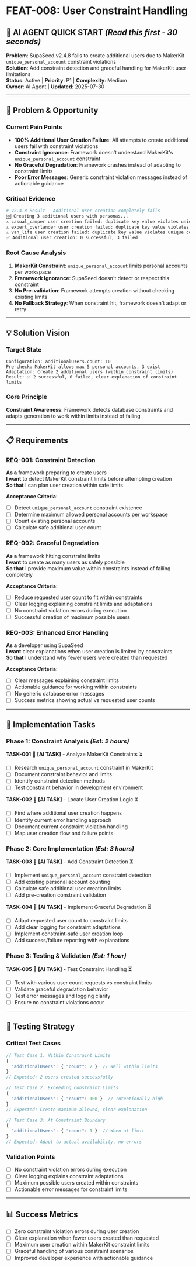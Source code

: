 # FEAT-008: User Constraint Handling

## **🤖 AI AGENT QUICK START** *(Read this first - 30 seconds)*

**Problem**: SupaSeed v2.4.8 fails to create additional users due to MakerKit `unique_personal_account` constraint violations  
**Solution**: Add constraint detection and graceful handling for MakerKit user limitations  
**Status**: Active | **Priority**: P1 | **Complexity**: Medium  
**Owner**: AI Agent | **Updated**: 2025-07-30

---

## **🎯 Problem & Opportunity**

### **Current Pain Points**
- **100% Additional User Creation Failure**: All attempts to create additional users fail with constraint violations
- **Constraint Ignorance**: Framework doesn't understand MakerKit's `unique_personal_account` constraint
- **No Graceful Degradation**: Framework crashes instead of adapting to constraint limits
- **Poor Error Messages**: Generic constraint violation messages instead of actionable guidance

### **Critical Evidence**
```bash
# v2.4.8 Result - Additional user creation completely fails
🆕 Creating 3 additional users with personas...
⚠️ casual_camper user creation failed: duplicate key value violates unique constraint "unique_personal_account"
⚠️ expert_overlander user creation failed: duplicate key value violates unique constraint "unique_personal_account"  
⚠️ van_life user creation failed: duplicate key value violates unique constraint "unique_personal_account"
✅ Additional user creation: 0 successful, 3 failed
```

### **Root Cause Analysis**
1. **MakerKit Constraint**: `unique_personal_account` limits personal accounts per workspace
2. **Framework Ignorance**: SupaSeed doesn't detect or respect this constraint
3. **No Pre-validation**: Framework attempts creation without checking existing limits
4. **No Fallback Strategy**: When constraint hit, framework doesn't adapt or retry

---

## **💡 Solution Vision**

### **Target State**
```
Configuration: additionalUsers.count: 10
Pre-check: MakerKit allows max 5 personal accounts, 3 exist
Adaptation: Create 2 additional users (within constraint limits)
Result: ✅ 2 successful, 0 failed, clear explanation of constraint limits
```

### **Core Principle**
**Constraint Awareness**: Framework detects database constraints and adapts generation to work within limits instead of failing

---

## **📋 Requirements**

### **REQ-001: Constraint Detection**
**As a** framework preparing to create users  
**I want** to detect MakerKit constraint limits before attempting creation  
**So that** I can plan user creation within safe limits

**Acceptance Criteria**:
- [ ] Detect `unique_personal_account` constraint existence
- [ ] Determine maximum allowed personal accounts per workspace
- [ ] Count existing personal accounts
- [ ] Calculate safe additional user count

### **REQ-002: Graceful Degradation**
**As a** framework hitting constraint limits  
**I want** to create as many users as safely possible  
**So that** I provide maximum value within constraints instead of failing completely

**Acceptance Criteria**:
- [ ] Reduce requested user count to fit within constraints
- [ ] Clear logging explaining constraint limits and adaptations
- [ ] No constraint violation errors during execution
- [ ] Successful creation of maximum possible users

### **REQ-003: Enhanced Error Handling**
**As a** developer using SupaSeed  
**I want** clear explanations when user creation is limited by constraints  
**So that** I understand why fewer users were created than requested

**Acceptance Criteria**:
- [ ] Clear messages explaining constraint limits
- [ ] Actionable guidance for working within constraints
- [ ] No generic database error messages
- [ ] Success metrics showing actual vs requested user counts

---

## **🔄 Implementation Tasks**

### **Phase 1: Constraint Analysis** *(Est: 2 hours)*

**TASK-001** 🤖 **[AI TASK]** - Analyze MakerKit Constraints ⏳
- [ ] Research `unique_personal_account` constraint in MakerKit
- [ ] Document constraint behavior and limits
- [ ] Identify constraint detection methods
- [ ] Test constraint behavior in development environment

**TASK-002** 🤖 **[AI TASK]** - Locate User Creation Logic ⏳
- [ ] Find where additional user creation happens
- [ ] Identify current error handling approach
- [ ] Document current constraint violation handling
- [ ] Map user creation flow and failure points

### **Phase 2: Core Implementation** *(Est: 3 hours)*

**TASK-003** 🤖 **[AI TASK]** - Add Constraint Detection ⏳
- [ ] Implement `unique_personal_account` constraint detection
- [ ] Add existing personal account counting
- [ ] Calculate safe additional user creation limits
- [ ] Add pre-creation constraint validation

**TASK-004** 🤖 **[AI TASK]** - Implement Graceful Degradation ⏳
- [ ] Adapt requested user count to constraint limits
- [ ] Add clear logging for constraint adaptations
- [ ] Implement constraint-safe user creation loop
- [ ] Add success/failure reporting with explanations

### **Phase 3: Testing & Validation** *(Est: 1 hour)*

**TASK-005** 🤖 **[AI TASK]** - Test Constraint Handling ⏳
- [ ] Test with various user count requests vs constraint limits
- [ ] Validate graceful degradation behavior
- [ ] Test error messages and logging clarity
- [ ] Ensure no constraint violations occur

---

## **🧪 Testing Strategy**

### **Critical Test Cases**
```javascript
// Test Case 1: Within Constraint Limits
{
  "additionalUsers": { "count": 2 }  // Well within limits
}
// Expected: 2 users created successfully

// Test Case 2: Exceeding Constraint Limits
{
  "additionalUsers": { "count": 100 }  // Intentionally high
}
// Expected: Create maximum allowed, clear explanation

// Test Case 3: At Constraint Boundary
{
  "additionalUsers": { "count": 1 }  // When at limit
}
// Expected: Adapt to actual availability, no errors
```

### **Validation Points**
- [ ] No constraint violation errors during execution
- [ ] Clear logging explains constraint adaptations
- [ ] Maximum possible users created within constraints
- [ ] Actionable error messages for constraint limits

---

## **📊 Success Metrics**
- [ ] Zero constraint violation errors during user creation
- [ ] Clear explanation when fewer users created than requested
- [ ] Maximum user creation within MakerKit constraint limits
- [ ] Graceful handling of various constraint scenarios
- [ ] Improved developer experience with actionable guidance
